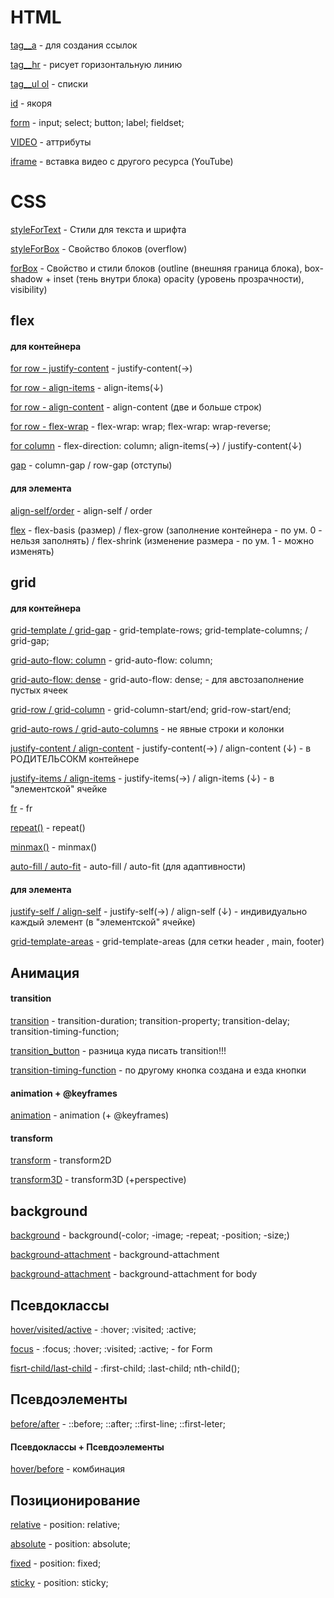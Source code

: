 # HTML

[tag__a](https://TestName2022.github.io/tag__a/ "tag__a") - для создания ссылок

[tag__hr](https://TestName2022.github.io/tag__hr/ "tag__a") - рисует горизонтальную линию

[tag__ul ol](https://TestName2022.github.io/tag__ul.ol/ "tag__ul.ol") -  списки

[id](https://TestName2022.github.io/id/ "id-Якоря") -  якоря

[form](https://TestName2022.github.io/form/ "form") -  input; select; button; label; fieldset;

[VIDEO](https://TestName2022.github.io/twentyfirstPracticeVIDEO/ "VIDEO") -  аттрибуты

[iframe](https://TestName2022.github.io/twentyfirst3PracticeVIDEO/ "VIDEO") - вставка видео с другого ресурса (YouTube)

# CSS

[styleForText](https://TestName2022.github.io/styleForText/ "styleForText") - Стили для текста и шрифта

[styleForBox](https://TestName2022.github.io/styleForBox/ "styleForBox") - Свойство блоков  (overflow)

[forBox](https://TestName2022.github.io/forBox/ "forBox") - Свойство и стили блоков (outline (внешняя граница блока), box-shadow + inset (тень внутри блока) opacity (уровень прозрачности), visibility)

## flex

#### для контейнера
[for row - justify-content](https://TestName2022.github.io/forRow__jc/ "justify-content") - justify-content(→)

[for row - align-items](https://TestName2022.github.io/forRow__align-items/ "align-items") - align-items(↓)

[for row - align-content](https://TestName2022.github.io/align-content/ "align-content") - align-content (две и больше строк)

[for row - flex-wrap](https://TestName2022.github.io/forRow__flex-wrap/ "flex-wrap") - flex-wrap: wrap; flex-wrap: wrap-reverse;

[for column](https://TestName2022.github.io/flex-direction-column;/ "column") - flex-direction: column; align-items(→)  / justify-content(↓)

[gap](https://TestName2022.github.io/flex/ "gap") - column-gap / row-gap (отступы)

#### для элемента

[align-self/order](https://TestName2022.github.io/align-self_order/ "align-self/order") - align-self / order

[flex](https://TestName2022.github.io/flex-shrinkForRow/ "flex") - flex-basis (размер) / flex-grow (заполнение контейнера - по ум. 0 - нельзя заполнять) / flex-shrink (изменение размера - по ум. 1 - можно изменять)

## grid

#### для контейнера

[grid-template / grid-gap](https://TestName2022.github.io/grid-template.grid-gap/ "grid-template") - grid-template-rows; grid-template-columns; / grid-gap;

[grid-auto-flow: column](https://TestName2022.github.io/grid-auto-flow(column)/ "grid-auto-flow") - grid-auto-flow: column;

[grid-auto-flow: dense](https://TestName2022.github.io/grid-auto-flow(dense)/ "grid-auto-flow") - grid-auto-flow: dense; - для австозаполнение пустых ячеек

[grid-row / grid-column](https://TestName2022.github.io/start.end/ "grid-row/-column") - grid-column-start/end; grid-row-start/end;

[grid-auto-rows / grid-auto-columns](https://TestName2022.github.io/grid-auto(-rows.-columns)/ "grid-auto-rows/-columns") - не явные строки и колонки

[justify-content / align-content](https://TestName2022.github.io/justify-content.align-content/ "content") - justify-content(→) / align-content (↓) - в РОДИТЕЛЬСОКМ контейнере

[justify-items / align-items](https://TestName2022.github.io/justify-items.align-items/ "items") - justify-items(→) / align-items (↓) - в "элементской" ячейке

[fr](https://TestName2022.github.io/fr/ "fr") - fr

[repeat()](https://TestName2022.github.io/repeat()/ "repeat") - repeat()

[minmax()](https://TestName2022.github.io/minmax()/ "minmax") - minmax()

[auto-fill / auto-fit](https://TestName2022.github.io/auto-fill.auto-fit/ "auto") - auto-fill / auto-fit (для адаптивности)

#### для элемента

[justify-self / align-self](https://TestName2022.github.io/justify-self.align-self/ "items") - justify-self(→) / align-self (↓) - индивидуально каждый элемент (в "элементской" ячейке)

[grid-template-areas](https://TestName2022.github.io/grid-tampale-areas/ "areas") - grid-template-areas (для сетки header , main, footer)

## Анимация

#### transition

[transition](https://TestName2022.github.io/sixteenthProjectTransitions/ "transition") - transition-duration; transition-property; transition-delay; transition-timing-function;

[transition_button](https://TestName2022.github.io/sixteenth2Project/ "transition-button") - разница куда писать transition!!!

[transition-timing-function](https://TestName2022.github.io/sixteenth3Project/ "transition-timing-function") - по другому кнопка создана и езда кнопки

#### animation + @keyframes

[animation](https://TestName2022.github.io/Animation_keyframes/ "animation") - animation (+ @keyframes) 

#### transform

[transform](https://TestName2022.github.io/nineteenthProjectTransform/ "transform") - transform2D

[transform3D](https://TestName2022.github.io/nineteenth2ProjectTransform/ "transform3D") - transform3D (+perspective)


## background

[background](https://TestName2022.github.io/ninthProject/ "background") - background(-color; -image; -repeat; -position; -size;)

[background-attachment](https://TestName2022.github.io/ninth2Project/ "background-attachment") - background-attachment

[background-attachment](https://TestName2022.github.io/ninth3Project/ "background-attachment") - background-attachment for body

## Псевдоклассы

[hover/visited/active](https://TestName2022.github.io/tenthProject/ "hover/visited/active") - :hover; :visited; :active;

[focus](https://TestName2022.github.io/tenth2Project/ "for Form") - :focus; :hover; :visited; :active; - for Form

[fisrt-child/last-child](https://TestName2022.github.io/tenth3Project/ "fisrt-child/last-child") - :first-child; :last-child; nth-child();

## Псевдоэлементы

[before/after](https://TestName2022.github.io/eleventhProject/ "before/after") - ::before; ::after; ::first-line; ::first-leter;

#### Псевдоклассы + Псевдоэлементы

[hover/before](https://TestName2022.github.io/eleventh2Project/ "hover/before") - комбинация

## Позиционирование

[relative](https://TestName2022.github.io/twelvethProject/ "relative") - position: relative;

[absolute](https://TestName2022.github.io/twelveth2Project/ "absolute") - position: absolute;

[fixed](https://TestName2022.github.io/twelveth3Project/ "fixed") - position: fixed;

[sticky](https://TestName2022.github.io/twelveth4Project/ "sticky") - position: sticky;





